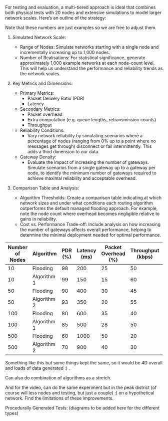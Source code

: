 

For testing and evaluation, a multi-tiered approach is ideal that combines both physical tests with 20 nodes and extensive simulations to model larger network scales. Here’s an outline of the strategy:

Note that these numbers are just examples so we are free to adjust them. 

1. Simulated Network Scale:
    - Range of Nodes: Simulate networks starting with a single node and incrementally increasing up to 1,000 nodes.
    - Number of Realisations: For statistical significance, generate approximately 1,000 example networks at each node-count level. This will help us understand the performance and reliability trends as the network scales.
2. Key Metrics and Dimensions:
    - Primary Metrics:
        - Packet Delivery Ratio (PDR)
        - Latency
    - Secondary Metrics:
        - Packet overhead
        - Extra computation (e.g. queue lengths, retransmission counts)
        - Throughput
    - Reliability Conditions:
        - Vary network reliability by simulating scenarios where a percentage of nodes (ranging from 0% up to a point where no messages get through) disconnect or fail intermittently. This adds a third dimension to our data.
    - Gateway Density:
        - Evaluate the impact of increasing the number of gateways. Simulate scenarios from a single gateway up to a gateway per node, to identify the minimum number of gateways required to achieve maximal reliability and acceptable overhead.
3. Comparison Table and Analysis:
    
    - Algorithm Thresholds: Create a comparison table indicating at which network sizes and under what conditions each routing algorithm outperforms the default managed flooding approach. For example, note the node count where overhead becomes negligible relative to gains in reliability.
    - Cost vs. Performance Trade-off: Include analysis on how increasing the number of gateways affects overall performance, helping to determine the minimal deployment needed for optimal performance.


|**Number of Nodes**|**Algorithm**|**PDR (%)**|**Latency (ms)**|**Packet Overhead (%)**|**Throughput (kbps)**|**Network Reliability (%)**|**Number of Gateways**|
|---|---|---|---|---|---|---|---|
|10|Flooding|98|200|25|50|100%|1|
|10|Algorithm 1|99|150|15|60|90%|1|
|50|Flooding|90|400|30|45|85%|1|
|50|Algorithm 2|93|350|20|55|80%|2|
|100|Flooding|80|600|35|40|75%|2|
|100|Algorithm 1|85|500|28|50|70%|3|
|500|Flooding|60|1000|50|20|50%|5|
|500|Algorithm 2|70|900|40|30|40%|6|
Something like this but some things kept the same, so it would be 4D overall and loads of data generated :) . 


Can also do combination of algorithms as a stretch. 



And for the video, can do the same experiment but in the peak district (of course will less nodes and testing, but just a couple) :) on a hypothetical network. Find the limitations of these improvements.


Procedurally Generated Tests:
(diagrams to be added here for the different types)
